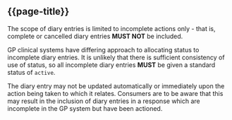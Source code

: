 ## {{page-title}}

<p>The scope of diary entries is limited to incomplete actions only - that is, complete or cancelled diary entries <strong>MUST NOT</strong> be included.</p>

<p>GP clinical systems have differing approach to allocating status to incomplete diary entries.
It is unlikely that there is sufficient consistency of use of status, so all incomplete diary entries <strong>MUST</strong> be given a standard status of <code>active</code>.</p>

<p>The diary entry may not be updated automatically or immediately upon the action being taken to which it relates.
Consumers are to be aware that this may result in the inclusion of diary entries in a response which are incomplete in the GP system but have been actioned.</p>